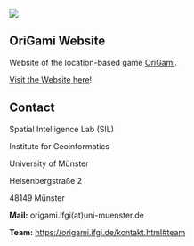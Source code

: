 ![](https://origami.ifgi.de/pictures/logo/icon.png)

## OriGami Website

Website of the location-based game [OriGami](https://github.com/origami-team/origami).

[Visit the Website here](https://origami.ifgi.de)!

## Contact

Spatial Intelligence Lab (SIL)

Institute for Geoinformatics

University of Münster

Heisenbergstraße 2

48149 Münster

**Mail:** origami.ifgi(at)uni-muenster.de

**Team:** https://origami.ifgi.de/kontakt.html#team
